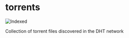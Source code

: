 torrents 
========
![Indexed](https://img.shields.io/badge/indexed-166536-blue)

Collection of torrent files discovered in the DHT network
